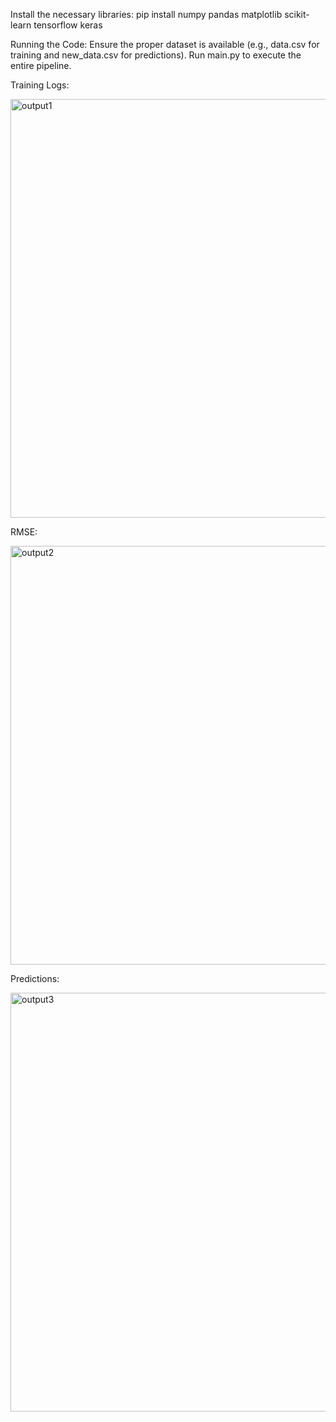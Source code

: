 Install the necessary libraries: 
pip install numpy pandas matplotlib scikit-learn tensorflow keras

Running the Code:
Ensure the proper dataset is available (e.g., data.csv for training and new_data.csv for predictions).
Run main.py to execute the entire pipeline.

Training Logs:

<img width="670" alt="output1" src="https://github.com/user-attachments/assets/afc6e919-312d-4416-8c3c-397e51632916">

RMSE:

<img width="670" alt="output2" src="https://github.com/user-attachments/assets/620a9b16-1135-49ca-9ecd-15f0c5b0e3d2">

Predictions:

<img width="670" alt="output3" src="https://github.com/user-attachments/assets/b6c95f7c-4114-42c2-a009-dc76ef85e67a">
